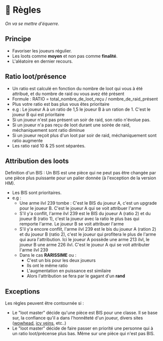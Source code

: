 # 📐 Règles

_On va se mettre d'équerre._

## Principe

-   Favoriser les joueurs régulier.
-   Les loots comme **moyen** et non pas comme **finalité**.
-   L'aléatoire en dernier recours.

## Ratio loot/présence

-   Un ratio est calculé en fonction du nombre de loot qui vous à été attribué, et du nombre de raid ou vous avez été présent
-   Formule : RATIO = total_nombre_de_loot_reçu / nombre_de_raid_présent
-   Plus votre ratio est bas plus vous êtes prioritaire
-   e.g : Le joueur A à un ratio de 1,5 le joueur B à un ration de 1. C'est le joueur B qui est prioritaire
-   Si un joueur n'est pas présent un soir de raid, son ratio n'évolue pas.
-   Si un joueur n'a pas reçu de loot durant une soirée de raid, méchaniquement sont ratio diminue
-   Si un joueur reçoit plus d'un loot par soir de raid, méchaniquement sont ratio augmente
-   Les ratio raid 10 & 25 sont séparées.

## Attribution des loots

Definition d'un BIS : Un BIS est une pièce qui ne peut pas être changée par une pièce plus puissante pour un palier donnée (à l'exception de la version HM).

-   Les BIS sont prioritaires.
-   e.g :
    -   Une arme ilvl 239 tombe : C'est le BIS du joueur A, c'est un upgrade pour le joueur B. C'est le joueur A qui se voit attribuer l'arme
    -   S'il y'a conflit, l'arme ilvl 239 est le BIS du joueur A (ratio 2) et du joueur B (ratio 1), c'est la joueur avec la ratio le plus bas qui remporte l'arme. Le joueur B se voit attribuer l'arme
    -   S'il y'a encore conflit, l'arme ilvl 239 est le bis du joueur A (ration 2) et du joueur B (ratio 2), c'est le joueur qui profitera le plus de l'arme qui aura l'attribution. Ici le joueur A possède une arme 213 ilvl, le joueur B une arme 226 ilvl. C'est le joueur A qui se voit attributer l'arme ilvl 239
    -   Dans le cas **RARISSIME** ou :
        -   C'est un bis pour les deux joueurs
        -   Ils ont le même ratio
        -   L'augmentation en puissance est similaire
        -   Alors l'attribution se fera par le gagant d'un **rand**

## Exceptions

Les règles peuvent être contournée si :

-   Le "loot master" décide qu'une pièce est BIS pour une classe. Il se base sur, la confiance qu'il a dans l'honnêteté d'un joueur, divers sites ([wowhead](https://www.wowhead.com/wotlk), [icy veins](https://www.icy-veins.com/wotlk-classic/), etc..)
-   Le "loot master" décide de faire passer en priorité une personne qui à un ratio loot/précense plus bas. Même sur une pièce qui n'est pas BIS.

